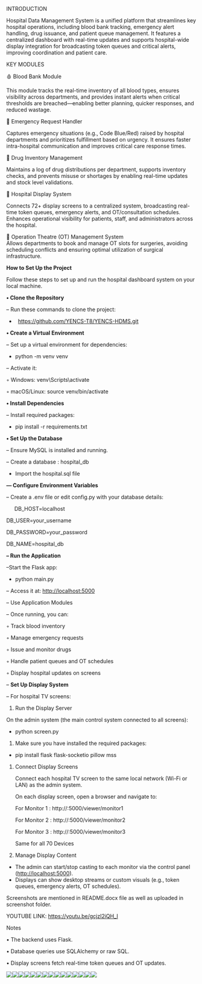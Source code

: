 ﻿INTRODUCTION

Hospital Data Management System is a unified platform that streamlines key hospital operations, including blood bank tracking, emergency alert handling, drug issuance, and patient queue management. It features a centralized dashboard with real-time updates and supports hospital-wide display integration for broadcasting token queues and critical alerts, improving coordination and patient care. 

KEY MODULES

🩸 Blood Bank Module

This module tracks the real-time inventory of all blood types, ensures visibility across departments, and provides instant alerts when critical thresholds are breached—enabling better planning, quicker responses, and reduced wastage.

🚨 Emergency Request Handler

Captures emergency situations (e.g., Code Blue/Red) raised by hospital departments and prioritizes fulfillment based on urgency. It ensures faster intra-hospital communication and improves critical care response times.

💊 Drug Inventory Management 

Maintains a log of drug distributions per department, supports inventory checks, and prevents misuse or shortages by enabling real-time updates and stock level validations.

🏥 Hospital Display System

Connects 72+ display screens to a centralized system, broadcasting real-time token queues, emergency alerts, and OT/consultation schedules. Enhances operational visibility for patients, staff, and administrators across the hospital.

🛌 Operation Theatre (OT) Management System\
Allows departments to book and manage OT slots for surgeries, avoiding scheduling conflicts and ensuring optimal utilization of surgical infrastructure.


**How to Set Up the Project**

Follow these steps to set up and run the hospital dashboard system on your local machine.

**•	Clone the Repository**

–	Run these commands to clone the project:

- ` `https://github.com/YENCS-T8/YENCS-HDMS.git

**•	Create a Virtual Environment**

–	Set up a virtual environment for dependencies: 

- python -m venv venv

–	Activate it:

◦	Windows:  venv\Scripts\activate

◦	macOS/Linux: source venv/bin/activate

**•	Install Dependencies**

–	Install required packages:

- pip install -r requirements.txt

**•	Set Up the Database**

–	Ensure MySQL is installed and running.

–	Create a database : hospital\_db

- Import the hospital.sql file

**–– Configure Environment Variables**

– Create a .env file or edit config.py with your database details:

`	`DB\_HOST=localhost 

DB\_USER=your\_username

DB\_PASSWORD=your\_password 

DB\_NAME=hospital\_db

**–	Run the Application**

–Start the Flask app:

- python main.py

– Access it at: <http://localhost:5000>

–	Use Application Modules

–	Once running, you can:

◦	Track blood inventory

◦	Manage emergency requests

◦	Issue and monitor drugs

◦	Handle patient queues and OT schedules

◦	Display hospital updates on screens

–	**Set Up Display System**

–	For hospital TV screens:

1. Run the Display Server

On the admin system (the main control system connected to all screens):

- python screen.py

1. Make sure you have installed the required packages:
- pip install flask flask-socketio pillow mss

1. Connect Display Screens

   Connect each hospital TV screen to the same local network (Wi-Fi or LAN) as the admin system.

   On each display screen, open a browser and navigate to:

   For Monitor 1 : http://<admin-ip>:5000/viewer/monitor1

   For Monitor 2 : http://<admin-ip>:5000/viewer/monitor2

   For Monitor 3 : http://<admin-ip>:5000/viewer/monitor3

   Same for all 70 Devices

3. Manage Display Content
- The admin can start/stop casting to each monitor via the control panel (<http://localhost:5000>).
- Displays can show desktop streams or custom visuals (e.g., token queues, emergency alerts, OT schedules).

Screenshots are mentioned in README.docx file as well as uploaded in screenshot folder.


YOUTUBE LINK: https://youtu.be/gcjzI2iQH_I

Notes

•	The backend uses Flask.

•	Database queries use SQLAlchemy or raw SQL.

•	Display screens fetch real-time token queues and OT updates.


![](Aspose.Words.85fd565a-a0b1-4424-8545-e7c691960296.001.png)![](Aspose.Words.85fd565a-a0b1-4424-8545-e7c691960296.002.png)![](Aspose.Words.85fd565a-a0b1-4424-8545-e7c691960296.003.png)![](Aspose.Words.85fd565a-a0b1-4424-8545-e7c691960296.004.png)![](Aspose.Words.85fd565a-a0b1-4424-8545-e7c691960296.005.png)![](Aspose.Words.85fd565a-a0b1-4424-8545-e7c691960296.006.png)![](Aspose.Words.85fd565a-a0b1-4424-8545-e7c691960296.007.png)![](Aspose.Words.85fd565a-a0b1-4424-8545-e7c691960296.008.png)![](Aspose.Words.85fd565a-a0b1-4424-8545-e7c691960296.009.png)![](Aspose.Words.85fd565a-a0b1-4424-8545-e7c691960296.010.png)![](Aspose.Words.85fd565a-a0b1-4424-8545-e7c691960296.011.png)![](Aspose.Words.85fd565a-a0b1-4424-8545-e7c691960296.012.png)![](Aspose.Words.85fd565a-a0b1-4424-8545-e7c691960296.013.png)![](Aspose.Words.85fd565a-a0b1-4424-8545-e7c691960296.014.png)![](Aspose.Words.85fd565a-a0b1-4424-8545-e7c691960296.015.png)






